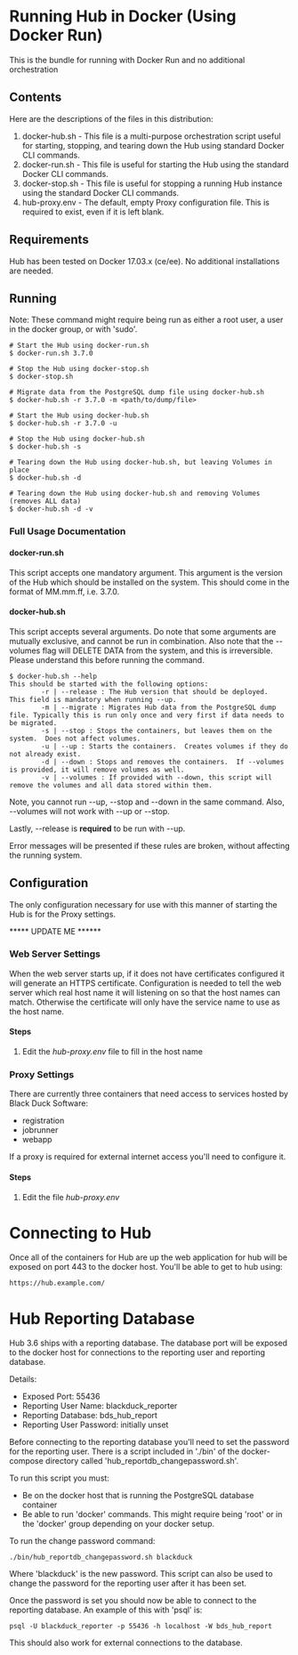 # Running Hub in Docker (Using Docker Run)

This is the bundle for running with Docker Run and no additional orchestration 

## Contents

Here are the descriptions of the files in this distribution:

1. docker-hub.sh - This file is a multi-purpose orchestration script useful for starting, stopping, and tearing down the Hub using standard Docker CLI commands.
2. docker-run.sh - This file is useful for starting the Hub using the standard Docker CLI commands.
3. docker-stop.sh - This file is useful for stopping a running Hub instance using the standard Docker CLI commands.
4. hub-proxy.env - The default, empty Proxy configuration file.  This is required to exist, even if it is left blank.

## Requirements

Hub has been tested on Docker 17.03.x (ce/ee).  No additional installations are needed.

## Running 

Note: These command might require being run as either a root user, a user in the docker group, or with 'sudo'.

```
# Start the Hub using docker-run.sh
$ docker-run.sh 3.7.0

# Stop the Hub using docker-stop.sh
$ docker-stop.sh

# Migrate data from the PostgreSQL dump file using docker-hub.sh
$ docker-hub.sh -r 3.7.0 -m <path/to/dump/file>

# Start the Hub using docker-hub.sh
$ docker-hub.sh -r 3.7.0 -u

# Stop the Hub using docker-hub.sh
$ docker-hub.sh -s

# Tearing down the Hub using docker-hub.sh, but leaving Volumes in place
$ docker-hub.sh -d

# Tearing down the Hub using docker-hub.sh and removing Volumes (removes ALL data)
$ docker-hub.sh -d -v
```

### Full Usage Documentation

#### docker-run.sh
This script accepts one mandatory argument.  This argument is the version of the Hub which should be installed on the system.  This should come in the format of MM.mm.ff, i.e. 3.7.0.

#### docker-hub.sh
This script accepts several arguments.  Do note that some arguments are mutually exclusive, and cannot be run in combination.  Also note that the --volumes flag will DELETE DATA from the system, and this is irreversible. Please understand this before running the command.

```
$ docker-hub.sh --help
This should be started with the following options:
        -r | --release : The Hub version that should be deployed.  This field is mandatory when running --up.
        -m | --migrate : Migrates Hub data from the PostgreSQL dump file. Typically this is run only once and very first if data needs to be migrated.
        -s | --stop : Stops the containers, but leaves them on the system.  Does not affect volumes. 
        -u | --up : Starts the containers.  Creates volumes if they do not already exist. 
        -d | --down : Stops and removes the containers.  If --volumes is provided, it will remove volumes as well. 
        -v | --volumes : If provided with --down, this script will remove the volumes and all data stored within them. 
```

Note, you cannot run --up, --stop and --down in the same command.  Also, --volumes will not work with --up or --stop.  

Lastly, --release is **required** to be run with --up.

Error messages will be presented if these rules are broken, without affecting the running system.

## Configuration

The only configuration necessary for use with this manner of starting the Hub is for the Proxy settings.  

***** UPDATE ME ******

### Web Server Settings

When the web server starts up, if it does not have certificates configured it will generate an HTTPS certificate. Configuration is needed to tell the web server which real host name it will listening on so that the host names can match. Otherwise the certificate will only have the service name to use as the host name.

#### Steps

1. Edit the _hub-proxy.env_ file to fill in the host name

### Proxy Settings

There are currently three containers that need access to services hosted by Black Duck Software:

* registration
* jobrunner
* webapp

If a proxy is required for external internet access you'll need to configure it. 

#### Steps

1. Edit the file _hub-proxy.env_

# Connecting to Hub

Once all of the containers for Hub are up the web application for hub will be exposed on port 443 to the docker host. You'll be able to get to hub using:

```
https://hub.example.com/
```

# Hub Reporting Database

Hub 3.6 ships with a reporting database. The database port will be exposed to the docker host for connections to the reporting user and reporting database.

Details:

* Exposed Port: 55436
* Reporting User Name: blackduck_reporter
* Reporting Database: bds_hub_report
* Reporting User Password: initially unset

Before connecting to the reporting database you'll need to set the password for the reporting user. There is a script included in './bin' of the docker-compose directory called 'hub_reportdb_changepassword.sh'. 

To run this script you must:

* Be on the docker host that is running the PostgreSQL database container
* Be able to run 'docker' commands. This might require being 'root' or in the 'docker' group depending on your docker setup.

To run the change password command:

```
./bin/hub_reportdb_changepassword.sh blackduck
```

Where 'blackduck' is the new password. This script can also be used to change the password for the reporting user after it has been set.

Once the password is set you should now be able to connect to the reporting database. An example of this with 'psql' is:

```
psql -U blackduck_reporter -p 55436 -h localhost -W bds_hub_report
```

This should also work for external connections to the database.



